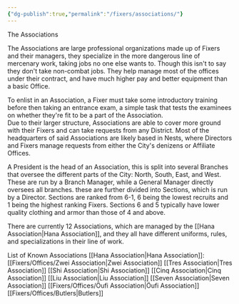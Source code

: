 ```yaml
---
{"dg-publish":true,"permalink":"/fixers/associations/"}
---
```


The Associations

The Associations are large professional organizations made up of Fixers and their managers, they specialize in the more dangerous line of mercenary work, taking jobs no one else wants to. Though this isn't to say they don't take non-combat jobs. They help manage most of the offices under their contract, and have much higher pay and better equipment than a basic Office.  
  
To enlist in an Association, a Fixer must take some introductory training before then taking an entrance exam, a simple task that tests the examinees on whether they're fit to be a part of the Association.  
Due to their larger structure, Associations are able to cover more ground with their Fixers and can take requests from any District. Most of the headquarters of said Associations are likely based in Nests, where Directors and Fixers manage requests from either the City's denizens or Affiliate Offices.  
  
A President is the head of an Association, this is split into several Branches that oversee the different parts of the City: North, South, East, and West. These are run by a Branch Manager, while a General Manager directly oversees all branches. these are further divided into Sections, which is run by a Director. Sections are ranked from 6-1, 6 being the lowest recruits and 1 being the highest ranking Fixers. Sections 6 and 5 typically have lower quality clothing and armor than those of 4 and above.  
  
There are currently 12 Associations, which are managed by the [[Hana Association\|Hana Association]], and they all have different uniforms, rules, and specializations in their line of work.

List of Known Associations
[[Hana Association\|Hana Association]]:
[[Fixers/Offices/Zwei Association\|Zwei Association]]
[[Tres Association\|Tres Association]]
[[Shi Association\|Shi Association]]
[[Cinq Association\|Cinq Association]]
[[Liu Association\|Liu Association]]
[[Seven Association\|Seven Association]]
[[Fixers/Offices/Öufi Association\|Öufi Association]]
[[Fixers/Offices/Butlers\|Butlers]]